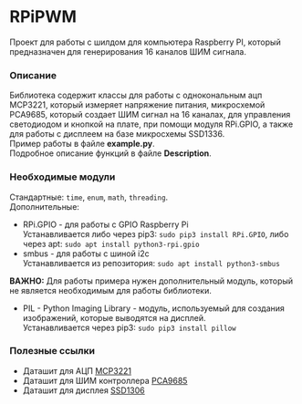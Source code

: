 # RPiPWM
Проект для работы с шилдом для компьютера Raspberry PI, 
который предназначен для генерирования 16 каналов ШИМ сигнала.

### Описание
Библиотека содержит классы для работы с однокональным ацп MCP3221, который измеряет напряжение питания,
микросхемой PCA9685, который создает ШИМ сигнал на 16 каналах, для управления светодиодом и кнопкой на плате,
при помощи модуля RPi.GPIO, а также для работы с дисплеем на базе микросхемы SSD1336.  
Пример работы в файле **example.py**.  
Подробное описание функций в файле **Description**.

### Необходимые модули
Стандартные: `time`, `enum`, `math`, `threading`.  
Дополнительные:  
- RPi.GPIO - для работы с GPIO Raspberry Pi  
Устанавливается либо через pip3: `sudo pip3 install RPi.GPIO`, либо через apt: `sudo apt install python3-rpi.gpio`
- smbus - для работы с шиной i2c  
Устанавливается из репозитория: `sudo apt install python3-smbus`

**ВАЖНО:** Для работы примера нужен дополнительный модуль, который не является необходимым для работы библиотеки.  
- PIL - Python Imaging Library - модуль, используемый для создания изображений, которые выводятся на дисплей.  
Устанавливается через pip3: `sudo pip3 install pillow`

### Полезные ссылки
- Даташит для АЦП [MCP3221](http://ww1.microchip.com/downloads/en/DeviceDoc/20001732E.pdf)
- Даташит для ШИМ контроллера [PCA9685](https://cdn-shop.adafruit.com/datasheets/PCA9685.pdf)
- Даташит для дисплея [SSD1306](https://cdn-shop.adafruit.com/datasheets/SSD1306.pdf)
